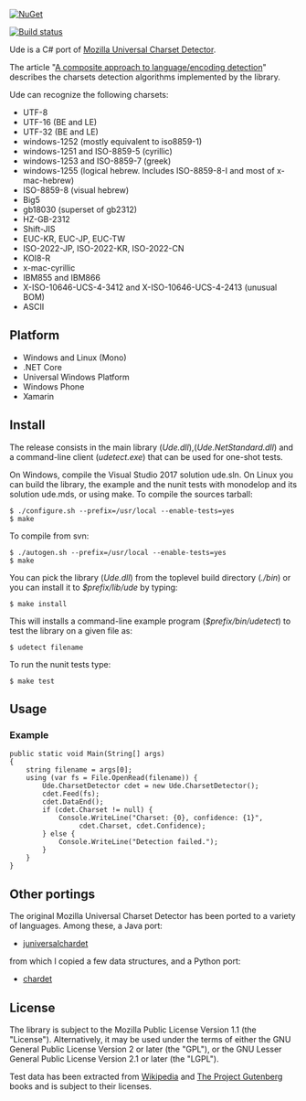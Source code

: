 [![NuGet](https://img.shields.io/nuget/v/Ude.NetStandard.svg)](https://www.nuget.org/packages/Ude.NetStandard/)

[![Build status](https://ci.appveyor.com/api/projects/status/l85a50ik046lvw4s?svg=true)](https://ci.appveyor.com/project/yinyue200/ude)

Ude is a C# port of [Mozilla Universal Charset Detector](http://mxr.mozilla.org/mozilla/source/extensions/universalchardet/src/).

The article "[A composite approach to language/encoding detection](http://www.mozilla.org/projects/intl/UniversalCharsetDetection.html)" describes the charsets detection algorithms implemented by the library.

Ude can recognize the following charsets:

* UTF-8
* UTF-16 (BE and LE)
* UTF-32 (BE and LE)
* windows-1252 (mostly equivalent to iso8859-1)
* windows-1251 and ISO-8859-5 (cyrillic)
* windows-1253 and ISO-8859-7 (greek)
* windows-1255 (logical hebrew. Includes ISO-8859-8-I and most of x-mac-hebrew)
* ISO-8859-8 (visual hebrew)
* Big5
* gb18030 (superset of gb2312)
* HZ-GB-2312
* Shift-JIS
* EUC-KR, EUC-JP, EUC-TW
* ISO-2022-JP, ISO-2022-KR, ISO-2022-CN
* KOI8-R
* x-mac-cyrillic
* IBM855 and IBM866
* X-ISO-10646-UCS-4-3412 and X-ISO-10646-UCS-4-2413 (unusual BOM)
* ASCII

## Platform
* Windows and Linux (Mono)
* .NET Core
* Universal Windows Platform
* Windows Phone
* Xamarin
## Install
The release consists in the main library (*Ude.dll*),(*Ude.NetStandard.dll*) and a command-line client (*udetect.exe*) that can be used for one-shot tests.

On Windows, compile the Visual Studio 2017 solution ude.sln. On Linux you can build the library, the example and the nunit tests with monodelop and its solution ude.mds, or using make. To compile the sources tarball:

    $ ./configure.sh --prefix=/usr/local --enable-tests=yes
    $ make
    
To compile from svn:

    $ ./autogen.sh --prefix=/usr/local --enable-tests=yes
    $ make
   
You can pick the library (*Ude.dll*) from the toplevel build directory (*./bin*) or you can install it to *$prefix/lib/ude* by typing:

    $ make install
   
This will installs a command-line example program (*$prefix/bin/udetect*) to test the library on a given file as:

    $ udetect filename 
To run the nunit tests type:

    $ make test

## Usage
### Example
    public static void Main(String[] args)
    {
        string filename = args[0];
        using (var fs = File.OpenRead(filename)) {
            Ude.CharsetDetector cdet = new Ude.CharsetDetector();
            cdet.Feed(fs);
            cdet.DataEnd();
            if (cdet.Charset != null) {
                Console.WriteLine("Charset: {0}, confidence: {1}", 
                     cdet.Charset, cdet.Confidence);
            } else {
                Console.WriteLine("Detection failed.");
            }
        }
    }    

## Other portings
The original Mozilla Universal Charset Detector has been ported to a variety of languages. Among these, a Java port:

* [juniversalchardet](http://code.google.com/p/juniversalchardet/)

from which I copied a few data structures, and a Python port:

* [chardet](http://chardet.feedparser.org/)

## License

The library is subject to the Mozilla Public License Version 1.1 (the "License"). Alternatively, it may be used under the terms of either the GNU General Public License Version 2 or later (the "GPL"), or the GNU Lesser General Public License Version 2.1 or later (the "LGPL").

Test data has been extracted from [Wikipedia](http://wikipedia.org) and [The Project Gutenberg](http://www.gutenberg.org/) books and is subject to their licenses.
